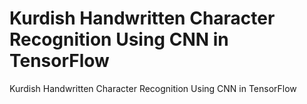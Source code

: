 # Kurdish Handwritten Character Recognition Using CNN in TensorFlow 

Kurdish Handwritten Character Recognition Using CNN in TensorFlow 
